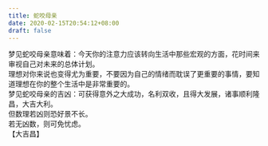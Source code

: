 ```yaml
---
title: 蛇咬母亲
date: 2020-02-15T20:54:12+08:00
draft: false
---
```


梦见蛇咬母亲意味着：今天你的注意力应该转向生活中那些宏观的方面，花时间来审视自己对未来的总体计划。<br>
理想对你来说也变得尤为重要，不要因为自己的情绪而耽误了更重要的事情，要知道理想在你的整个生活中是非常重要的。<br>
梦见蛇咬母亲的吉凶：可获得意外之大成功，名利双收，且得大发展，诸事顺利隆昌，大吉大利。<br>
但数理若凶则恐好景不长。<br>
若无凶数，则可免忧虑。<br>
【大吉昌】